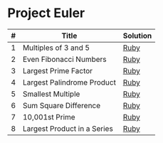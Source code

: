 # Project Euler

| # | Title | Solution |
|---| ----- | -------- |
|   1 | Multiples of 3 and 5 | [Ruby](./problem_1.rb) |
|   2 | Even Fibonacci Numbers | [Ruby](./problem_2.rb) |
|   3 | Largest Prime Factor | [Ruby](./problem_3.rb) |
|   4 | Largest Palindrome Product | [Ruby](./problem_4.rb) |
|   5 | Smallest Multiple | [Ruby](./problem_5.rb) |
|   6 | Sum Square Difference | [Ruby](./problem_6.rb) |
|   7 | 10,001st Prime | [Ruby](./problem_7.rb) |
|   8 | Largest Product in a Series | [Ruby](./problem_8.rb) |